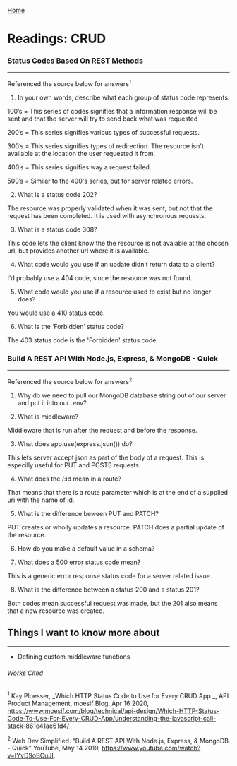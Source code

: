 [Home](README.md)

# Readings: CRUD

### Status Codes Based On REST Methods
---------------

Referenced the source below for answers<sup>1<sup>

1. In your own words, describe what each group of status code represents:

  100’s = This series of codes signifies that a information response will be sent and that the server will try to send back what was requested
        
  200’s = This series signifies various types of successful requests.
        
  300’s = This series signifies types of redirection. The resource isn't available at the location the user requested it from.
  
  400’s = This series signifies way a request failed.
  
  500’s = Similar to the 400's series, but for server related errors.

2. What is a status code 202?

  The resource was properly validated when it was sent, but not that the request has been completed. It is used with asynchronous requests.

3. What is a status code 308?

  This code lets the client know the the resource is not avaiable at the chosen url, but provides another url where it is available.

4. What code would you use if an update didn’t return data to a client?

  I'd probably use a 404 code, since the resource was not found.

5. What code would you use if a resource used to exist but no longer does?

  You would use a 410 status code.

6. What is the ‘Forbidden’ status code?

  The 403 status code is the 'Forbidden' status code.


### Build A REST API With Node.js, Express, & MongoDB - Quick
---------------

Referenced the source below for answers<sup>2<sup>

1. Why do we need to pull our MongoDB database string out of our server and put it into our .env?


2. What is middleware?

  Middleware that is run after the request and before the response.

3. What does app.use(express.json()) do?

  This lets server accept json as part of the body of a request. This is especilly useful for PUT and POSTS requests.

4. What does the /:id mean in a route?

  That means that there is a route parameter which is at the end of a supplied uri with the name of id.

5. What is the difference beween PUT and PATCH?

  PUT creates or wholly updates a resource. PATCH does a partial update of the resource.

6. How do you make a default value in a schema?

7. What does a 500 error status code mean?

  This is a generic error response status code for a server related issue.

8. What is the difference between a status 200 and a status 201?

  Both codes mean successful request was made, but the 201 also means that a new resource was created.


## Things I want to know more about
---------------
* Defining custom middleware functions


###### Works Cited

<sup>1</sup> Kay Ploesser, _Which HTTP Status Code to Use for Every CRUD App _, API Product Management, moesif Blog, Apr 16 2020, https://www.moesif.com/blog/technical/api-design/Which-HTTP-Status-Code-To-Use-For-Every-CRUD-App/understanding-the-javascript-call-stack-861e41ae61d4/

<sup>2</sup> Web Dev Simplified. “Build A REST API With Node.js, Express, & MongoDB - Quick” YouTube, May 14 2019, https://www.youtube.com/watch?v=IYvD9oBCuJI.